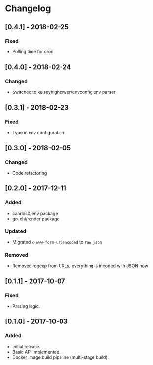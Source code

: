 # Changelog

## [0.4.1] - 2018-02-25
### Fixed
- Polling time for cron

## [0.4.0] - 2018-02-24
### Changed
- Switched to kelseyhightower/envconfig env parser

## [0.3.1] - 2018-02-23
### Fixed
- Typo in env configuration

## [0.3.0] - 2018-02-05
### Changed
- Code refactoring

## [0.2.0] - 2017-12-11
### Added
- caarlos0/env package
- go-chi/render package
### Updated
- Migrated `x-www-form-urlencoded` to `raw json`
### Removed
- Removed regexp from URLs, everything is incoded with JSON now

## [0.1.1] - 2017-10-07
### Fixed
- Parsing logic.

## [0.1.0] - 2017-10-03
### Added
- Initial release.
- Basic API implemented.
- Docker image build pipeline (multi-stage build).
